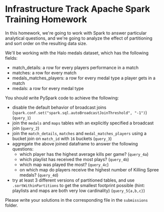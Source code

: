 # Infrastructure Track Apache Spark Training Homework

In this homework, we're going to work with Spark to answer particular analytical questions, and we're going to analyze the effect of partitioning and sort order on the resulting data size.

We'll be working with the Halo medals dataset, which has the following fields:

- match_details: a row for every players performance in a match
- matches: a row for every match
- medals_matches_players: a row for every medal type a player gets in a match
- medals: a row for every medal type

You should write PySpark code to achieve the following:

- disable the default behavior of broadcast joins (`spark.conf.set("spark.sql.autoBroadcastJoinThreshold", "-1")`) (`query_1`)
- join the `medals` and `maps` tables with an explicitly specified a broadcast join (`query_2`)
- join the `match_details`, `matches` and `medal_matches_players` using a bucket join on `match_id` with `16` buckets (`query_3`)
- aggregate the above joined dataframe to answer the following questions:
  - which player has the highest average kills per game? (`query_4a`)
  - which playlist has received the most plays? (`query_4b`)
  - which map was played the most? (`query_4c`)
  - on which map do players receive the highest number of Killing Spree medals? (`query_4d`)
- try at least 3 different versions of partitioned tables, and use `.sortWithinPartitions` to get the smallest footprint possible (hint: playlists and maps are both very low cardinality) (`query_5{a,b,c}`)

Please write your solutions in the corresponding file in the `submissions` folder.
